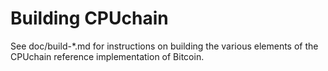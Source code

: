 Building CPUchain
================

See doc/build-*.md for instructions on building the various
elements of the CPUchain reference implementation of Bitcoin.
